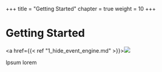 +++
title = "Getting Started"
chapter = true
weight = 10
+++
# Getting Started 
<a href={{< ref "1_hide_event_engine.md" >}}><img src="images/ee_logo.png"></a>

Ipsum lorem




